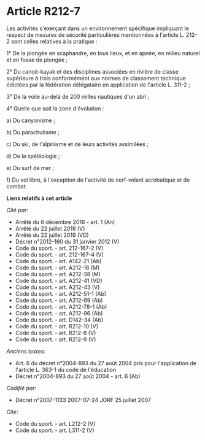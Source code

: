 # Article R212-7

Les activités s'exerçant dans un environnement spécifique impliquant le respect de mesures de sécurité particulières
mentionnées à l'article L. 212-2 sont celles relatives à la pratique : 

1° De la plongée en scaphandre, en tous lieux, et en apnée, en milieu naturel et en fosse de plongée ; 

2° Du canoë-kayak et des disciplines associées en rivière de classe supérieure à trois conformément aux normes de classement
technique édictées par la fédération délégataire en application de l'article L. 311-2 ;

3° De la voile au-delà de 200 milles nautiques d'un abri ; 

4° Quelle que soit la zone d'évolution : 

a) Du canyonisme ; 

b) Du parachutisme ; 

c) Du ski, de l'alpinisme et de leurs activités assimilées ; 

d) De la spéléologie ; 

e) Du surf de mer ; 

f) Du vol libre, à l'exception de l'activité de cerf-volant acrobatique et de combat.

**Liens relatifs à cet article**

_Cité par_:

  - Arrêté du 6 décembre 2016 - art. 1 (An)
  - Arrêté du 22 juillet 2019 (V)
  - Arrêté du 22 juillet 2019 (VD)
  - Décret n°2012-160 du 31 janvier 2012 (V)
  - Code du sport. - art. 212-167-2 (V)
  - Code du sport. - art. 212-167-4 (V)
  - Code du sport. - art. A142-21 (Ab)
  - Code du sport. - art. A212-18 (M)
  - Code du sport. - art. A212-38 (M)
  - Code du sport. - art. A212-41 (VD)
  - Code du sport. - art. A212-43 (V)
  - Code du sport. - art. A212-51-1 (Ab)
  - Code du sport. - art. A212-69 (Ab)
  - Code du sport. - art. A212-78-1 (Ab)
  - Code du sport. - art. A212-96 (Ab)
  - Code du sport. - art. D142-34 (Ab)
  - Code du sport. - art. R212-10 (V)
  - Code du sport. - art. R212-8 (V)
  - Code du sport. - art. R212-9 (V)

_Anciens textes_:

  - Art. 6 du décret n°2004-893 du 27 août 2004 pris pour l'application de l'article L. 363-1 du code de l'éducation
  - Décret n°2004-893 du 27 août 2004 - art. 6 (Ab)

_Codifié par_:

  - Décret n°2007-1133 2007-07-24 JORF 25 juillet 2007

_Cite_:

  - Code du sport. - art. L212-2 (V)
  - Code du sport. - art. L311-2 (V)
